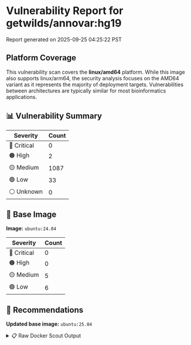 # Vulnerability Report for getwilds/annovar:hg19

Report generated on 2025-09-25 04:25:22 PST

## Platform Coverage

This vulnerability scan covers the **linux/amd64** platform. While this image also supports linux/arm64, the security analysis focuses on the AMD64 variant as it represents the majority of deployment targets. Vulnerabilities between architectures are typically similar for most bioinformatics applications.

## 📊 Vulnerability Summary

| Severity | Count |
|----------|-------|
| 🔴 Critical | 0 |
| 🟠 High | 2 |
| 🟡 Medium | 1087 |
| 🟢 Low | 33 |
| ⚪ Unknown | 0 |

## 🐳 Base Image

**Image:** `ubuntu:24.04`

| Severity | Count |
|----------|-------|
| 🔴 Critical | 0 |
| 🟠 High | 0 |
| 🟡 Medium | 5 |
| 🟢 Low | 6 |

## 🔄 Recommendations

**Updated base image:** `ubuntu:25.04`

<details>
<summary>📋 Raw Docker Scout Output</summary>

```text
Target             │  getwilds/annovar:hg19-amd64  │    0C     2H   1087M    33L   
    digest           │  61d92afb0c22                         │                               
  Base image         │  ubuntu:24.04                         │    0C     0H     5M     6L    
  Updated base image │  ubuntu:25.04                         │    0C     0H     5M     5L    
                     │                                       │                         -1    

What's next:
    View vulnerabilities → docker scout cves getwilds/annovar:hg19-amd64
    View base image update recommendations → docker scout recommendations getwilds/annovar:hg19-amd64
    Include policy results in your quickview by supplying an organization → docker scout quickview getwilds/annovar:hg19-amd64 --org <organization>
```
</details>
